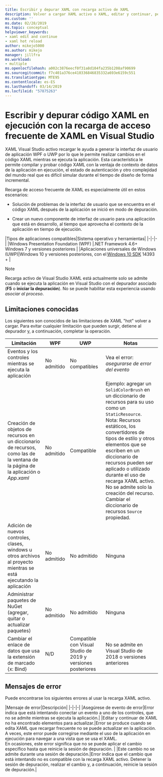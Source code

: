 ```yaml
---
title: Escribir y depurar XAML con recarga activo de XAML
description: Volver a cargar XAML activo o XAML, editar y continuar, permite realizar cambios en el código XAML durante la ejecución de aplicaciones
ms.custom: ''
ms.date: 02/28/2019
ms.topic: conceptual
helpviewer_keywords:
- xaml edit and continue
- xaml hot reload
author: mikejo5000
ms.author: mikejo
manager: jillfra
ms.workload:
- multiple
ms.openlocfilehash: a002c3876eecf0f31a8d104fa235b1208af90699
ms.sourcegitcommit: f7c401a376ce410336846835332a693e6159c551
ms.translationtype: MTE95
ms.contentlocale: es-ES
ms.lasthandoff: 03/14/2019
ms.locfileid: "57875263"
---
```

# <a name="write-and-debug-running-xaml-code-with-xaml-hot-reload-in-visual-studio"></a>Escribir y depurar código XAML en ejecución con la recarga de acceso frecuente de XAML en Visual Studio

XAML Visual Studio activo recargar le ayuda a generar la interfaz de usuario de aplicación WPF o UWP por lo que le permite realizar cambios en el código XAML mientras se ejecuta la aplicación. Esta característica le permite compilar y probar código XAML con la ventaja de contexto de datos de la aplicación en ejecución, el estado de autenticación y otro complejidad del mundo real que es difícil simular durante el tiempo de diseño de forma incremental.

Recarga de acceso frecuente de XAML es especialmente útil en estos escenarios:

* Solución de problemas de la interfaz de usuario que se encuentra en el código XAML después de la aplicación se inició en modo de depuración.

* Crear un nuevo componente de interfaz de usuario para una aplicación que está en desarrollo, al tiempo que aprovecha el contexto de la aplicación en tiempo de ejecución.

|Tipos de aplicaciones compatibles|Sistema operativo y herramientas|
|-|-|-|
|Windows Presentation Foundation (WPF) |.NET Framework 4.6+</br>Windows 7 y versiones posteriores |
|Aplicaciones universales de Windows (UWP)|Windows 10 y versiones posteriores, con el [Windows 10 SDK](https://developer.microsoft.com/windows/downloads/windows-10-sdk) 14393 + |

> [!NOTE]
> Recarga activo de Visual Studio XAML está actualmente solo se admite cuando se ejecuta la aplicación en Visual Studio con el depurador asociado (**F5** o **iniciar la depuración**). No se puede habilitar esta experiencia usando *asociar al proceso*.

## <a name="known-limitations"></a>Limitaciones conocidas

Los siguientes son conocidos de las limitaciones de XAML "hot" volver a cargar. Para evitar cualquier limitación que pueden surgir, detiene al depurador y, a continuación, completar la operación.

|Limitación|WPF|UWP|Notas|
|-|-|-|-|
|Eventos y los controles mientras se ejecuta la aplicación|No admitido|No compatibles|Vea el error: *asegurarse de error del evento*|
|Creación de objetos de recursos en un diccionario de recursos, como las de la ventana de la página de la aplicación o *App.xaml*|No admitido|Compatible|Ejemplo: agregar un ```SolidColorBrush``` en un diccionario de recursos para su uso como un ```StaticResource```.</br>Nota: Recursos estáticos, los convertidores de tipos de estilo y otros elementos que se escriben en un diccionario de recursos pueden ser aplicado o utilizado durante el uso de recarga XAML activo. No se admite solo la creación del recurso.</br> Cambiar el diccionario de recursos ```Source``` propiedad.| 
|Adición de nuevos controles, clases, windows u otros archivos al proyecto mientras se está ejecutando la aplicación|No admitido|No admitido|Ninguna|
|Administrar paquetes de NuGet (agregar, quitar o actualizar paquetes)|No admitido|No admitido|Ninguna|
|Cambiar el enlace de datos que usa la extensión de marcado {x: Bind}|N/D|Compatible con Visual Studio de 2019 y versiones posteriores|No se admite en Visual Studio de 2018 o versiones anteriores|

## <a name="error-messages"></a>Mensajes de error

Puede encontrarse los siguientes errores al usar la recarga XAML activo.

|Mensaje de error|Descripción|
|-|-|-|
|Asegúrese de evento de error|Error indica que está intentando conectar un evento a uno de los controles, que no se admite mientras se ejecuta la aplicación.|
|Editar y continuar de XAML no ha encontrado elementos para actualizar.|Error se produce cuando se edita XAML que recargar frecuente no se puede actualizar en la aplicación.</br> A veces, este error puede corregirse mediante el uso de la aplicación en ejecución para navegar a una vista que se usa el XAML.</br> En ocasiones, este error significa que no se puede aplicar el cambio específico hasta que reinicie la sesión de depuración. |
|Este cambio no se admite durante una sesión de depuración.|Error indica que el cambio que está intentando no es compatible con la recarga XAML activo. Detener la sesión de depuración, realizar el cambio y, a continuación, reinicie la sesión de depuración.|